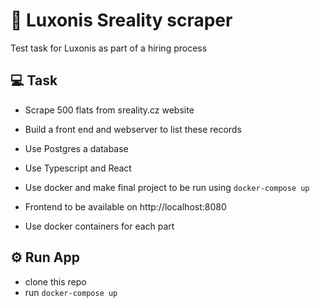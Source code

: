 # :robot: Luxonis Sreality scraper

Test task for Luxonis as part of a hiring process

## :computer: Task

- Scrape 500 flats from sreality.cz website

- Build a front end and webserver to list these records
- Use Postgres a database
- Use Typescript and React
- Use docker and make final project to be run using ```docker-compose up```
- Frontend to be available on http://localhost:8080
- Use docker containers for each part

## :gear: Run App

- clone this repo
- run ```docker-compose up```
